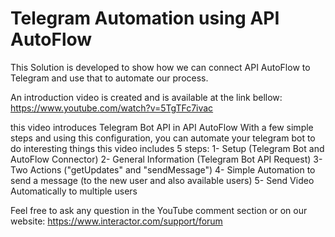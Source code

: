 # Telegram Automation using API AutoFlow

This Solution is developed to show how we can connect API AutoFlow to Telegram and use that to automate our process.

An introduction video is created and is available at the link bellow:
https://www.youtube.com/watch?v=5TgTFc7ivac

this video introduces Telegram Bot API in API AutoFlow
With a few simple steps and using this configuration, you can automate your telegram bot to do interesting things
this video includes 5 steps:
1- Setup (Telegram Bot and AutoFlow Connector)
2- General Information (Telegram Bot API Request)
3- Two Actions ("getUpdates" and "sendMessage")
4- Simple Automation to send a message (to the new user and also available users)
5- Send Video Automatically to multiple users

Feel free to ask any question in the YouTube comment section
or on our website:
https://www.interactor.com/support/forum
